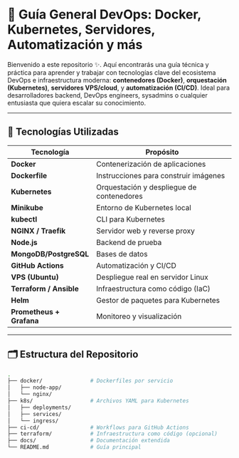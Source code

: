# 🚀 Guía General DevOps: Docker, Kubernetes, Servidores, Automatización y más

Bienvenido a este repositorio ✨. Aquí encontrarás una guía técnica y práctica para aprender y trabajar con tecnologías clave del ecosistema DevOps e infraestructura moderna: **contenedores (Docker)**, **orquestación (Kubernetes)**, **servidores VPS/cloud**, y **automatización (CI/CD)**. Ideal para desarrolladores backend, DevOps engineers, sysadmins o cualquier entusiasta que quiera escalar su conocimiento.

---

## 🔧 Tecnologías Utilizadas

| Tecnología        | Propósito                                 |
|-------------------|--------------------------------------------|
| **Docker**         | Contenerización de aplicaciones           |
| **Dockerfile**     | Instrucciones para construir imágenes     |
| **Kubernetes**     | Orquestación y despliegue de contenedores |
| **Minikube**       | Entorno de Kubernetes local               |
| **kubectl**        | CLI para Kubernetes                       |
| **NGINX / Traefik**| Servidor web y reverse proxy              |
| **Node.js**        | Backend de prueba                         |
| **MongoDB/PostgreSQL** | Bases de datos                        |
| **GitHub Actions** | Automatización y CI/CD                    |
| **VPS (Ubuntu)**   | Despliegue real en servidor Linux         |
| **Terraform / Ansible** | Infraestructura como código (IaC)    |
| **Helm**           | Gestor de paquetes para Kubernetes        |
| **Prometheus + Grafana** | Monitoreo y visualización           |

---

## 🗂️ Estructura del Repositorio

```bash
.
├── docker/               # Dockerfiles por servicio
│   ├── node-app/
│   └── nginx/
├── k8s/                  # Archivos YAML para Kubernetes
│   ├── deployments/
│   ├── services/
│   └── ingress/
├── ci-cd/                # Workflows para GitHub Actions
├── terraform/            # Infraestructura como código (opcional)
├── docs/                 # Documentación extendida
└── README.md             # Guía principal
